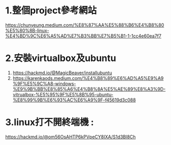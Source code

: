 # 1.整個project參考網站  
https://chunyeung.medium.com/%E8%87%AA%E5%88%B6%E4%B8%80%E5%80%8B-linux-%E4%BD%9C%E6%A5%AD%E7%B3%BB%E7%B5%B1-1-1cc4e60ea7f7  
# 2.安裝virtualbox及ubuntu   
1. https://hackmd.io/@MagicBeaver/installubuntu  
2. https://karenkaods.medium.com/%E4%B8%89%E6%AD%A5%E9%A9%9F%E5%9C%A8-windows-%E9%9B%BB%E8%85%A6%E4%B8%8A%E5%AE%89%E8%A3%9D-vitrualbox-%E5%95%9F%E5%8B%95-ubuntu-%E8%99%9B%E6%93%AC%E6%A9%9F-f45619d3c088  
# 3.linux打不開終端機 : 
https://hackmd.io/@om56OsAHTP6kPVpeCY8IXA/S1d3Bl8Ch  
